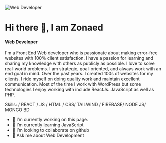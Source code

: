 ![Web Developer](https://scontent.fdac22-1.fna.fbcdn.net/v/t39.30808-6/272244900_5189544461108612_3149438612879621916_n.jpg?stp=dst-jpg_p640x640&_nc_cat=107&ccb=1-7&_nc_sid=e3f864&_nc_eui2=AeEvRepVOn3FiNUpByWVYW9hGg6yWNrPQDcaDrJY2s9AN8t8mqJFubZTxMMQJm91Y8hPitqe_fmUZjux8sFXCjH0&_nc_ohc=GzhILmudDE8AX_XxqY8&_nc_ht=scontent.fdac22-1.fna&oh=00_AfC1YEwXAi6y9TPQXzt8PvBYlDZ9LLfJzAovFR4CWaexIQ&oe=64C71134)
# Hi there 👋, I am Zonaed
#### Web Developer

I'm a Front End Web developer who is passionate about making error-free websites with 100% client satisfaction. I have a passion for learning and sharing my knowledge with others as publicly as possible. I love to solve real-world problems. I am strategic, goal-oriented, and always work with an end goal in mind. Over the past years. I created 100s of websites for my clients. I ride myself on doing quality work and maintain excellent communication. Most of the time I work with WordPress but some technologies I enjoy working with include ReactJs. JavaScript as well as PHP.

Skills: / REACT / JS / HTML / CSS/ TAILWIND / FIREBASE/ NODE JS/ MONGO BD

- 🔭 I’m currently working on this page. 
- 🌱 I’m currently learning JavaScript 
- 👯 I’m looking to collaborate on github 
- 💬 Ask me about Web Development 

